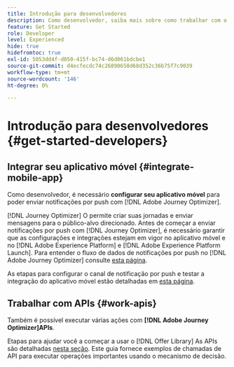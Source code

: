 ```yaml
---
title: Introdução para desenvolvedores
description: Como desenvolvedor, saiba mais sobre como trabalhar com o Journey Optimizer
feature: Get Started
role: Developer
level: Experienced
hide: true
hidefromtoc: true
exl-id: 5053dd4f-d050-415f-bc74-d6d061bdcbe1
source-git-commit: d4ecfecdc74c26890658d68d352c36b75f7c9039
workflow-type: tm+mt
source-wordcount: '146'
ht-degree: 0%

---
```


# Introdução para desenvolvedores {#get-started-developers}

## Integrar seu aplicativo móvel {#integrate-mobile-app}

Como desenvolvedor, é necessário **configurar seu aplicativo móvel** para poder enviar notificações por push com [!DNL Adobe Journey Optimizer].

[!DNL Journey Optimizer] O permite criar suas jornadas e enviar mensagens para o público-alvo direcionado. Antes de começar a enviar notificações por push com [!DNL Journey Optimizer], é necessário garantir que as configurações e integrações estejam em vigor no aplicativo móvel e no [!DNL Adobe Experience Platform] e [!DNL Adobe Experience Platform Launch]. Para entender o fluxo de dados de notificações por push no [!DNL Adobe Journey Optimizer] consulte [esta página](../../push/push-gs.md).

As etapas para configurar o canal de notificação por push e testar a integração do aplicativo móvel estão detalhadas em [esta página](../../push/push-configuration.md).

## Trabalhar com APIs {#work-apis}

Também é possível executar várias ações com **[!DNL Adobe Journey Optimizer]APIs**.

Etapas para ajudar você a começar a usar o [!DNL Offer Library] As APIs são detalhadas [nesta seção](../../offers/api-reference/getting-started.md). Este guia fornece exemplos de chamadas de API para executar operações importantes usando o mecanismo de decisão.
